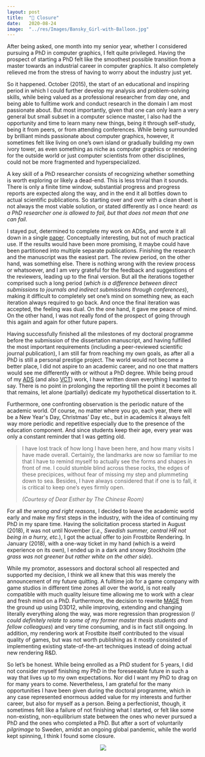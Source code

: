 ```yaml
---
layout: post
title:  "🎈 Closure"
date:   2020-08-24
image:  "../res/Images/Bansky_Girl-with-Balloon.jpg"
---
```


After being asked, one month into my senior year, whether I considered pursuing a PhD in computer graphics, I felt quite privileged. Having the prospect of starting a PhD felt like the smoothest possible transition from a master towards an industrial career in computer graphics. It also completely relieved me from the stress of having to worry about the industry just yet.

So it happened. October (2015), the start of an educational and inspiring period in which I could further develop my analysis and problem-solving skills, while being valued as a professional researcher from day one, and being able to fulltime work and conduct research in the domain I am most passionate about. But most importantly, given that one can only learn a very general but small subset in a computer science master, I also had the opportunity and time to learn many new things, being it through self-study, being it from peers, or from attending conferences. While being surrounded by brilliant minds passionate about computer graphics, however, it sometimes felt like living on one’s own island or gradually building my own ivory tower, as even something as niche as computer graphics or rendering for the outside world or just computer scientists from other disciplines, could not be more fragmented and hyperspecialized.

A key skill of a PhD researcher consists of recognizing whether something is worth exploring or likely a dead-end. This is less trivial than it sounds. There is only a finite time window, substantial progress and progress reports are expected along the way, and in the end it all bottles down to actual scientific publications. So starting over and over with a clean sheet is not always the most viable solution, or stated differently as I once heard: *as a PhD researcher one is allowed to fail, but that does not mean that one can fail*.

I stayed put, determined to complete my work on ADSs, and wrote it all down in a single [paper](https://matt77hias.github.io/res/Publications/Moulin2018-1/Publication.html). Conceptually interesting, but not of much practical use. If the results would have been more promising, it maybe could have been partitioned into multiple separate publications. Finishing the research and the manuscript was the easiest part. The review period, on the other hand, was something else. There is nothing wrong with the review process or whatsoever, and I am very grateful for the feedback and suggestions of the reviewers, leading up to the final version. But all the iterations together comprised such a long period (*which is a difference between direct submissions to journals and indirect submissions through conferences*), making it difficult to completely set one’s mind on something new, as each iteration always required to go back. And once the final iteration was accepted, the feeling was dual. On the one hand, it gave me peace of mind. On the other hand, I was not really fond of the prospect of going through this again and again for other future papers.

Having successfully finished all the milestones of my doctoral programme before the submission of the dissertation manuscript, and having fulfilled the most important requirements (including a peer-reviewed scientific journal publication), I am still far from reaching my own goals, as after all a PhD is still a personal prestige project. The world would not become a better place, I did not aspire to an academic career, and no one that matters would see me differently with or without a PhD degree. While being proud of my [ADS](https://matt77hias.github.io/res/Publications/Moulin2018-1/Publication.html) (and also [VCT](https://matt77hias.github.io/res/Publications/Moulin2019-1/Publication.html)) work, I have written down everything I wanted to say. There is no point in prolonging the reporting till the point it becomes all that remains, let alone (partially) dedicate my hypothetical dissertation to it.

Furthermore, one confronting observation is the periodic nature of the academic world. Of course, no matter where you go, each year, there will be a New Year's Day, Christmas’ Day etc., but in academics it always felt way more periodic and repetitive especially due to the presence of the education component. And since students keep their age, every year was only a constant reminder that I was getting old.

> I have lost track of how long I have been here, and how many visits I have made overall. Certainly, the landmarks are now so familiar to me that I have to remind myself to actually see the forms and shapes in front of me. I could stumble blind across these rocks, the edges of these precipices, without fear of missing my step and plummeting down to sea. Besides, I have always considered that if one is to fall, it is critical to keep one’s eyes firmly open.
>
> *(Courtesy of Dear Esther by The Chinese Room)*

For all *the wrong and right reasons*, I decided to leave the academic world early and make my first steps in the industry, with the idea of continuing my PhD in my spare time. Having the solicitation process started in August (2018), it was not until November (*i.e., Swedish summer, central HR not being in a hurry, etc.*), I got the actual offer to join Frostbite Rendering. In January (2018), with a one-way ticket in my hand (which is a weird experience on its own), I ended up in a dark and snowy Stockholm (*the grass was not greener but rather white on the other side*).

While my promotor, assessors and doctoral school all respected and supported my decision, I think we all knew that this was merely the announcement of my future quitting. A fulltime job for a game company with game studios in different time zones all over the world, is not really compatible with much quality leisure time allowing me to work with a clear and fresh mind on a PhD. Furthermore, the decision to rewrite [MAGE](https://github.com/matt77hias/MAGE) from the ground up using D3D12, while improving, extending and changing literally everything along the way, was more regression than progression (*I could definitely relate to some of my former master thesis students and fellow colleagues*) and very time consuming, and is in fact still ongoing. In addition, my rendering work at Frostbite itself contributed to the visual quality of games, but was not worth publishing as it mostly consisted of implementing existing state-of-the-art techniques instead of doing actual new rendering R&D.

So let’s be honest. While being enrolled as a PhD student for 5 years, I did not consider myself finishing my PhD in the foreseeable future in such a way that lives up to my own expectations. Nor did I want my PhD to drag on for many years to come. Nevertheless, I am grateful for the many opportunities I have been given during the doctoral programme, which in any case represented enormous added value for my interests and further career, but also for myself as a person. Being a perfectionist, though, it sometimes felt like a failure of not finishing what I started, or felt like some non-existing, non-equilibrium state between the ones who never pursued a PhD and the ones who completed a PhD. But after a sort of voluntarily *pilgrimage* to Sweden, amidst an ongoing global pandemic, while the world kept spinning, I think I found some closure.

<div align="center"><img src="{{site.baseurl}}/res/Images/Bansky_Girl-with-Balloon.jpg"></div>
